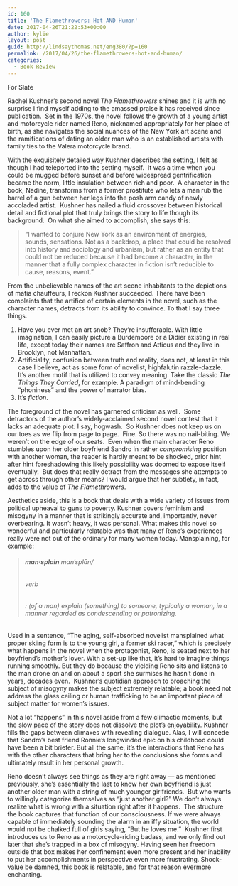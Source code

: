 ```yaml
---
id: 160
title: 'The Flamethrowers: Hot AND Human'
date: 2017-04-26T21:22:53+00:00
author: kylie
layout: post
guid: http://lindsaythomas.net/eng380/?p=160
permalink: /2017/04/26/the-flamethrowers-hot-and-human/
categories:
  - Book Review
---
```

For Slate

Rachel Kushner’s second novel _The Flamethrowers_ shines and it is with no surprise I find myself adding to the amassed praise it has received since publication.  Set in the 1970s, the novel follows the growth of a young artist and motorcycle rider named Reno, nicknamed appropriately for her place of birth, as she navigates the social nuances of the New York art scene and the ramifications of dating an older man who is an established artists with family ties to the Valera motorcycle brand.

With the exquisitely detailed way Kushner describes the setting, I felt as though I had teleported into the setting myself.  It was a time when you could be mugged before sunset and before widespread gentrification became the norm, little insulation between rich and poor.  A character in the book, Nadine, transforms from a former prostitute who lets a man rub the barrel of a gun between her legs into the posh arm candy of newly accoladed artist.  Kushner has nailed a fluid crossover between historical detail and fictional plot that truly brings the story to life though its background.  On what she aimed to accomplish, she says this:

> “I wanted to conjure New York as an environment of energies, sounds, sensations. Not as a backdrop, a place that could be resolved into history and sociology and urbanism, but rather as an entity that could not be reduced because it had become a character, in the manner that a fully complex character in fiction isn’t reducible to cause, reasons, event.”

From the unbelievable names of the art scene inhabitants to the depictions of mafia chauffeurs, I reckon Kushner succeeded. There have been complaints that the artifice of certain elements in the novel, such as the character names, detracts from its ability to convince. To that I say three things.

  1. Have you ever met an art snob? They’re insufferable. With little imagination, I can easily picture a Burdemoore or a Didier existing in real life, except today their names are Saffron and Atticus and they live in Brooklyn, not Manhattan.
  2. Artificiality, confusion between truth and reality, does not, at least in this case I believe, act as some form of novelist, highfalutin razzle-dazzle. It’s another motif that is utilized to convey meaning. Take the classic _The Things They Carried_, for example. A paradigm of mind-bending “phoniness” and the power of narrator bias.
  3. It’s _fiction_.

The foreground of the novel has garnered criticism as well.  Some detractors of the author’s widely-acclaimed second novel contest that it lacks an adequate plot. I say, hogwash.  So Kushner does not keep us on our toes as we flip from page to page.  Fine. So there was no nail-biting. We weren’t on the edge of our seats.  Even when the main character Reno stumbles upon her older boyfriend Sandro in rather _compromising_ position with another woman, the reader is hardly meant to be shocked, prior hint after hint foreshadowing this likely possibility was doomed to expose itself eventually.  But does that really detract from the messages she attempts to get across through other means? I would argue that her subtlety, in fact, adds to the value of _The Flamethrowers_.

Aesthetics aside, this is a book that deals with a wide variety of issues from political upheaval to guns to poverty. Kushner covers feminism and misogyny in a manner that is strikingly accurate and, importantly, never overbearing. It wasn’t heavy, it was personal. What makes this novel so wonderful and particularly relatable was that many of Reno’s experiences really were not out of the ordinary for many women today. Mansplaining, for example:

> ###### **man·splain** _manˈsplān/_
> 
> ###### _verb_
> 
> ###### : (of a man) explain (something) to someone, typically a woman, in a manner regarded as condescending or patronizing.

Used in a sentence, “The aging, self-absorbed novelist mansplained what proper skiing form is to the young girl, a former ski racer,” which is precisely what happens in the novel when the protagonist, Reno, is seated next to her boyfriend’s mother’s lover. With a set-up like that, it’s hard to imagine things running smoothly. But they do because the yielding Reno sits and listens to the man drone on and on about a sport she surmises he hasn’t done in years, decades even.  Kushner’s quotidian approach to broaching the subject of misogyny makes the subject extremely relatable; a book need not address the glass ceiling or human trafficking to be an important piece of subject matter for women’s issues.

Not a lot “happens” in this novel aside from a few climactic moments, but the slow pace of the story does not dissolve the plot’s enjoyability. Kushner fills the gaps between climaxes with revealing dialogue. Alas, I will concede that Sandro’s best friend Ronnie’s longwinded epic on his childhood could have been a bit briefer. But all the same, it’s the interactions that Reno has with the other characters that bring her to the conclusions she forms and ultimately result in her personal growth.

Reno doesn’t always see things as they are right away &#8212; as mentioned previously, she’s essentially the last to know her own boyfriend is just another older man with a string of much younger girlfriends.  But who wants to willingly categorize themselves as “just another girl?” We don’t always realize what is wrong with a situation right after it happens.  The structure the book captures that function of our consciousness. If we were always capable of immediately sounding the alarm in an iffy situation, the world would not be chalked full of girls saying, “But he loves me.”  Kushner first introduces us to Reno as a motorcycle-riding badass, and we only find out later that she’s trapped in a box of misogyny. Having seen her freedom outside that box makes her confinement even more present and her inability to put her accomplishments in perspective even more frustrating. Shock-value be damned, this book is relatable, and for that reason evermore enchanting.

&nbsp;